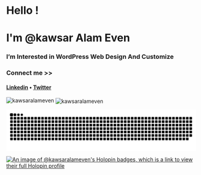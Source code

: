 <h1 align="Left">Hello !</h1>
<h1 align="left">I'm @kawsar Alam Even</h1>
<h3 align="Left">I’m Interested in WordPress Web Design And Customize</h3>
<h3>Connect me >></h3>
<h4><a href="https://www.linkedin.com/in/kawsaralameven/" target="_blank">Linkedin</a> • <a href="https://twitter.com/KawsarAlam_Even" target="_blank">Twitter</a></h4>

<p><img align="left" src="https://github-readme-stats.vercel.app/api/top-langs?username=kawsaralameven&show_icons=true&locale=en&layout=compact" alt="kawsaralameven" /></p>
<p>&nbsp;<img align="center" src="https://github-readme-stats.vercel.app/api?username=kawsaralameven&show_icons=true&locale=en" alt="kawsaralameven" /></p>
<img align="center" src="https://raw.githubusercontent.com/tarikmanoar/tarikmanoar/output/github-snake-dark.svg">

[![An image of @kawsaralameven's Holopin badges, which is a link to view their full Holopin profile](https://holopin.me/kawsaralameven)](https://holopin.io/@kawsaralameven)
